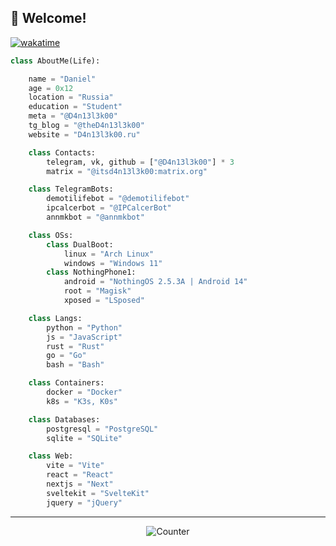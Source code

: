 ## 👋 Welcome!

[![wakatime](https://wakatime.com/badge/user/cab025e0-e622-439b-b360-b4c3d3c140d1.svg)](https://wakatime.com/@cab025e0-e622-439b-b360-b4c3d3c140d1)

```python
class AboutMe(Life):

    name = "Daniel"
    age = 0x12
    location = "Russia"
    education = "Student"
    meta = "@D4n13l3k00"
    tg_blog = "@theD4n13l3k00"
    website = "D4n13l3k00.ru"

    class Contacts:
        telegram, vk, github = ["@D4n13l3k00"] * 3
        matrix = "@itsd4n13l3k00:matrix.org"

    class TelegramBots:
        demotilifebot = "@demotilifebot"
        ipcalcerbot = "@IPCalcerBot"
        annmkbot = "@annmkbot"

    class OSs:
        class DualBoot:
            linux = "Arch Linux"
            windows = "Windows 11"
        class NothingPhone1:
            android = "NothingOS 2.5.3A | Android 14"
            root = "Magisk"
            xposed = "LSposed"

    class Langs:
        python = "Python"
        js = "JavaScript"
        rust = "Rust"
        go = "Go"
        bash = "Bash"

    class Containers:
        docker = "Docker"
        k8s = "K3s, K0s"

    class Databases:
        postgresql = "PostgreSQL"
        sqlite = "SQLite"

    class Web:
        vite = "Vite"
        react = "React"
        nextjs = "Next"
        sveltekit = "SvelteKit"
        jquery = "jQuery"
```

---

<div align="center">

![Counter](https://count.getloli.com/get/@D4n13l3k00?theme=rule34)

</div>
